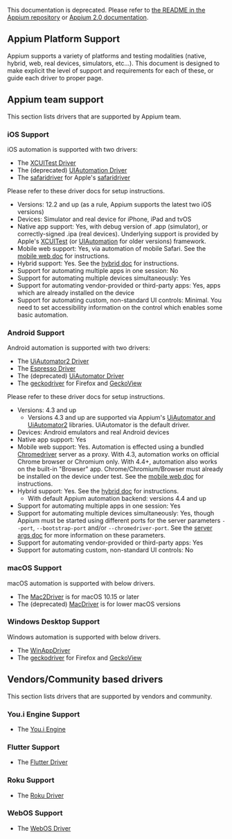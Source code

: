 This documentation is deprecated. Please refer to [the README in the Appium repository](https://github.com/appium/appium) or [Appium 2.0 documentation](http://appium.io/).

## Appium Platform Support

Appium supports a variety of platforms and testing modalities (native,
hybrid, web, real devices, simulators, etc...). This document is designed to
make explicit the level of support and requirements for each of these,
or guide each driver to proper page.

## Appium team support

This section lists drivers that are supported by Appium team.

### iOS Support

iOS automation is supported with two drivers:

- The [XCUITest Driver](/docs/en/drivers/ios-xcuitest.md)
- The (deprecated) [UIAutomation Driver](/docs/en/drivers/ios-uiautomation.md)
- The [safaridriver](/docs/en/drivers/safari.md) for Apple's [safaridriver](https://developer.apple.com/documentation/webkit/testing_with_webdriver_in_safari?language=objc)

Please refer to these driver docs for setup instructions.

- Versions: 12.2 and up (as a rule, Appium supports the latest two iOS versions)
- Devices: Simulator and real device for iPhone, iPad and tvOS
- Native app support: Yes, with debug version of .app (simulator),
  or correctly-signed .ipa (real devices). Underlying support is provided by
  Apple's [XCUITest](https://developer.apple.com/reference/xctest) (or [UIAutomation](https://web.archive.org/web/20160904214108/https://developer.apple.com/library/ios/documentation/DeveloperTools/Reference/UIAutomationRef/) for older versions)
  framework.
- Mobile web support: Yes, via automation of mobile Safari. See the [mobile web doc](/docs/en/writing-running-appium/web/mobile-web.md) for instructions.
- Hybrid support: Yes. See the [hybrid doc](/docs/en/writing-running-appium/web/hybrid.md) for instructions.
- Support for automating multiple apps in one session: No
- Support for automating multiple devices simultaneously: Yes
- Support for automating vendor-provided or third-party apps: Yes, apps which are already installed on the device
- Support for automating custom, non-standard UI controls: Minimal. You need to
  set accessibility information on the control which enables some basic
  automation.

### Android Support

Android automation is supported with two drivers:

- The [UiAutomator2 Driver](/docs/en/drivers/android-uiautomator2.md)
- The [Espresso Driver](/docs/en/drivers/android-espresso.md)
- The (deprecated) [UiAutomator Driver](/docs/en/drivers/android-uiautomator.md)
- The [geckodriver](/docs/en/drivers/gecko.md) for Firefox and [GeckoView](https://wiki.mozilla.org/Mobile/GeckoView)

Please refer to these driver docs for setup instructions.

- Versions: 4.3 and up
  - Versions 4.3 and up are supported via Appium's [UiAutomator and UiAutomator2](http://developer.android.com/tools/testing-support-library/index.html#UIAutomator)
    libraries. UiAutomator is the default driver.
- Devices: Android emulators and real Android devices
- Native app support: Yes
- Mobile web support: Yes. Automation
  is effected using a bundled [Chromedriver](http://chromedriver.chromium.org)
  server as a proxy. With 4.3, automation works on official Chrome
  browser or Chromium only. With 4.4+, automation also works on the built-in
  "Browser" app. Chrome/Chromium/Browser must already be installed on the
  device under test. See the [mobile web doc](/docs/en/writing-running-appium/web/mobile-web.md) for instructions.
- Hybrid support: Yes. See the [hybrid doc](/docs/en/writing-running-appium/web/hybrid.md) for instructions.
  - With default Appium automation backend: versions 4.4 and up
- Support for automating multiple apps in one session: Yes
- Support for automating multiple devices simultaneously: Yes,
  though Appium must be started using different ports for the server
  parameters `--port`, `--bootstrap-port` and/or
  `--chromedriver-port`. See the [server args doc](/docs/en/writing-running-appium/server-args.md) for more
  information on these parameters.
- Support for automating vendor-provided or third-party apps: Yes
- Support for automating custom, non-standard UI controls: No

### macOS Support

macOS automation is supported with below drivers.

- The [Mac2Driver](/docs/en/drivers/mac2.md) is for macOS 10.15 or later
- The (deprecated) [MacDriver](/docs/en/drivers/mac.md) is for lower macOS versions

### Windows Desktop Support

Windows automation is supported with below drivers.

- The [WinAppDriver](/docs/en/drivers/windows.md)
- The [geckodriver](/docs/en/drivers/gecko.md) for Firefox and [GeckoView](https://wiki.mozilla.org/Mobile/GeckoView)

## Vendors/Community based drivers

This section lists drivers that are supported by vendors and community.

### You.i Engine Support

- The [You.i Engine](https://github.com/YOU-i-Labs/appium-youiengine-driver)

### Flutter Support

- The [Flutter Driver](https://github.com/truongsinh/appium-flutter-driver)

### Roku Support

- The [Roku Driver](https://github.com/sharkyStudy/appium-roku-driver)

### WebOS Support

- The [WebOS Driver](https://github.com/sharkyStudy/appium-webos-driver)
